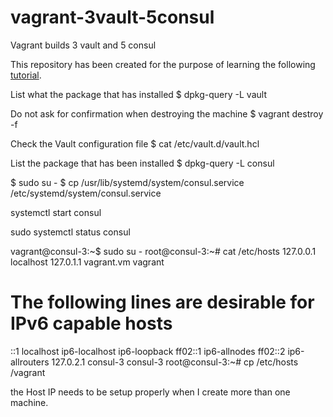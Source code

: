 # vagrant-3vault-5consul
Vagrant builds 3 vault and 5 consul

This repository has been created for the purpose 
of learning the following [tutorial](https://learn.hashicorp.com/tutorials/vault/deployment-guide?in=vault/day-one-consul).

List what the package that has installed 
$ dpkg-query -L vault

Do not ask for confirmation when destroying the machine
$ vagrant destroy -f

Check the Vault configuration file
$ cat /etc/vault.d/vault.hcl

List the package that has been installed
$ dpkg-query -L consul

$ sudo su -
$ cp /usr/lib/systemd/system/consul.service /etc/systemd/system/consul.service

systemctl start consul

sudo systemctl status consul


vagrant@consul-3:~$ sudo su -
root@consul-3:~# cat /etc/hosts
127.0.0.1       localhost
127.0.1.1       vagrant.vm      vagrant

# The following lines are desirable for IPv6 capable hosts
::1     localhost ip6-localhost ip6-loopback
ff02::1 ip6-allnodes
ff02::2 ip6-allrouters
127.0.2.1 consul-3 consul-3
root@consul-3:~# cp /etc/hosts /vagrant


the Host IP needs to be setup properly when I create more than one machine.